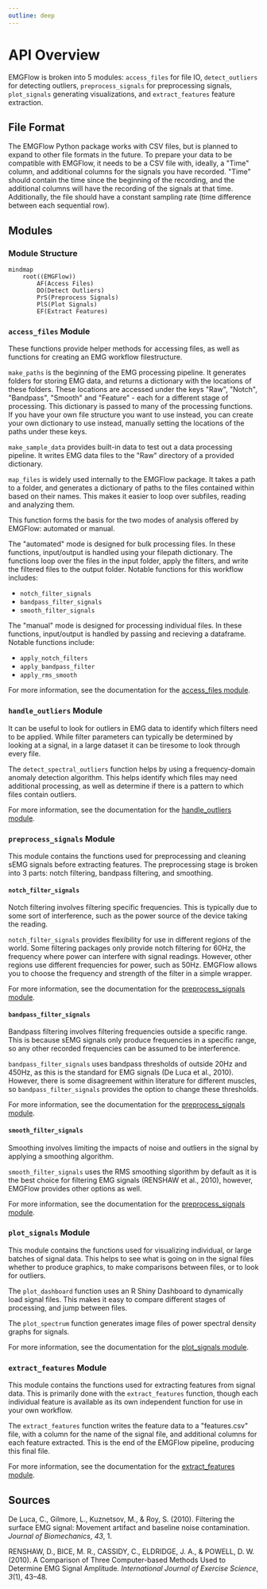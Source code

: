 ```yaml
---
outline: deep
---
```


# API Overview

EMGFlow is broken into 5 modules: `access_files` for file IO, `detect_outliers` for detecting outliers, `preprocess_signals` for preprocessing signals, `plot_signals` generating visualizations, and `extract_features` feature extraction.

## File Format

The EMGFlow Python package works with CSV files, but is planned to expand to other file formats in the future. To prepare your data to be compatible with EMGFlow, it needs to be a CSV file with, ideally, a "Time" column, and additional columns for the signals you have recorded. "Time" should contain the time since the beginning of the recording, and the additional columns will have the recording of the signals at that time. Additionally, the file should have a constant sampling rate (time difference between each sequential row).

## Modules

### Module Structure

```mermaid
mindmap
    root((EMGFlow))
        AF(Access Files)
        DO(Detect Outliers)
        PrS(Preprocess Signals)
        PlS(Plot Signals)
        EF(Extract Features)
```

### `access_files` Module

These functions provide helper methods for accessing files, as well as functions for creating an EMG workflow filestructure.

`make_paths` is the beginning of the EMG processing pipeline. It generates folders for storing EMG data, and returns a dictionary with the locations of these folders. These locations are accessed under the keys "Raw", "Notch", "Bandpass", "Smooth" and "Feature" - each for a different stage of processing. This dictionary is passed to many of the processing functions. If you have your own file structure you want to use instead, you can create your own dictionary to use instead, manually setting the locations of the paths under these keys.

`make_sample_data` provides built-in data to test out a data processing pipeline. It writes EMG data files to the "Raw" directory of a provided dictionary.

`map_files` is widely used internally to the EMGFlow package. It takes a path to a folder, and generates a dictionary of paths to the files contained within based on their names. This makes it easier to loop over subfiles, reading and analyzing them.

This function forms the basis for the two modes of analysis offered by EMGFlow: automated or manual.

The "automated" mode is designed for bulk processing files. In these functions, input/output is handled using your filepath dictionary. The functions loop over the files in the input folder, apply the filters, and write the filtered files to the output folder. Notable functions for this workflow includes:
- `notch_filter_signals`
- `bandpass_filter_signals`
- `smooth_filter_signals`

The "manual" mode is designed for processing individual files. In these functions, input/output is handled by passing and recieving a dataframe. Notable functions include:
- `apply_notch_filters`
- `apply_bandpass_filter`
- `apply_rms_smooth`

For more information, see the documentation for the [access_files module](./access-files.md).

### `handle_outliers` Module

It can be useful to look for outliers in EMG data to identify which filters need to be applied. While filter parameters can typically be determined by looking at a signal, in a large dataset it can be tiresome to look through every file.

The `detect_spectral_outliers` function helps by using a frequency-domain anomaly detection algorithm. This helps identify which files may need additional processing, as well as determine if there is a pattern to which files contain outliers.

For more information, see the documentation for the [handle_outliers module](./handle-outliers.md).

### `preprocess_signals` Module

This module contains the functions used for preprocessing and cleaning sEMG signals before extracting features. The preprocessing stage is broken into 3 parts: notch filtering, bandpass filtering, and smoothing.

#### `notch_filter_signals`

Notch filtering involves filtering specific frequencies. This is typically due to some sort of interference, such as the power source of the device taking the reading.

`notch_filter_signals` provides flexibility for use in different regions of the world. Some filtering packages only provide notch filtering for 60Hz, the frequency where power can interfere with signal readings. However, other regions use different frequencies for power, such as 50Hz. EMGFlow allows you to choose the frequency and strength of the filter in a simple wrapper.

For more information, see the documentation for the [preprocess_signals module](./preprocess-signals.md).

#### `bandpass_filter_signals`

Bandpass filtering involves filtering frequencies outside a specific range. This is because sEMG signals only produce frequencies in a specific range, so any other recorded frequencies can be assumed to be interference.

`bandpass_filter_signals` uses bandpass thresholds of outside 20Hz and 450Hz, as this is the standard for EMG signals (De Luca et al., 2010). However, there is some disagreement within literature for different muscles, so `bandpass_filter_signals` provides the option to change these thresholds.

For more information, see the documentation for the [preprocess_signals module](./preprocess-signals.md).

#### `smooth_filter_signals`

Smoothing involves limiting the impacts of noise and outliers in the signal by applying a smoothing algorithm.

`smooth_filter_signals` uses the RMS smoothing slgorithm by default as it is the best choice for filtering EMG signals (RENSHAW et al., 2010), however, EMGFlow provides other options as well.

For more information, see the documentation for the [preprocess_signals module](./preprocess-signals.md).

### `plot_signals` Module

This module contains the functions used for visualizing individual, or large batches of signal data. This helps to see what is going on in the signal files whether to produce graphics, to make comparisons between files, or to look for outliers.

The `plot_dashboard` function uses an R Shiny Dashboard to dynamically load signal files. This makes it easy to compare different stages of processing, and jump between files.

The `plot_spectrum` function generates image files of power spectral density graphs for signals.

For more information, see the documentation for the [plot_signals module](./plot-signals.md).

### `extract_features` Module

This module contains the functions used for extracting features from signal data. This is primarily done with the `extract_features` function, though each individual feature is available as its own independent function for use in your own workflow.

The `extract_features` function writes the feature data to a "features.csv" file, with a column for the name of the signal file, and additional columns for each feature extracted. This is the end of the EMGFlow pipeline, producing this final file.

For more information, see the documentation for the [extract_features module](./extract-features.md).

## Sources

De Luca, C., Gilmore, L., Kuznetsov, M., & Roy, S. (2010). Filtering the surface EMG signal: Movement artifact and baseline noise contamination. _Journal of Biomechanics_, _43_, 1.

RENSHAW, D., BICE, M. R., CASSIDY, C., ELDRIDGE, J. A., & POWELL, D. W. (2010). A Comparison of Three Computer-based Methods Used to Determine EMG Signal Amplitude. _International Journal of Exercise Science_, _3_(1), 43–48.